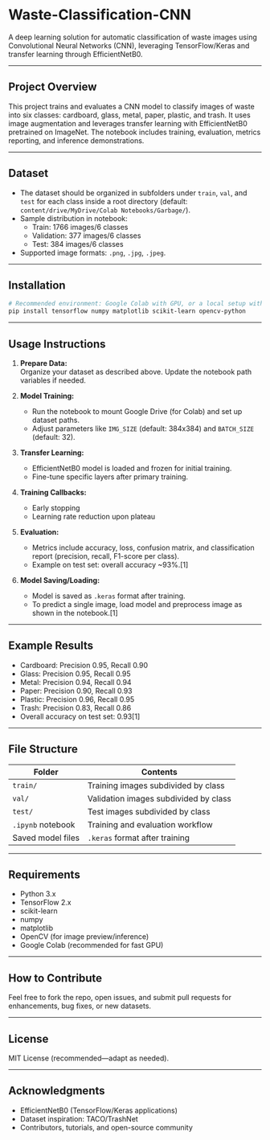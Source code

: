 # Waste-Classification-CNN
A deep learning solution for automatic classification of waste images using Convolutional Neural Networks (CNN), leveraging TensorFlow/Keras and transfer learning through EfficientNetB0.

***

## Project Overview

This project trains and evaluates a CNN model to classify images of waste into six classes: cardboard, glass, metal, paper, plastic, and trash. It uses image augmentation and leverages transfer learning with EfficientNetB0 pretrained on ImageNet. The notebook includes training, evaluation, metrics reporting, and inference demonstrations.

***

## Dataset

- The dataset should be organized in subfolders under `train`, `val`, and `test` for each class inside a root directory (default: `content/drive/MyDrive/Colab Notebooks/Garbage/`).
- Sample distribution in notebook:  
    - Train: 1766 images/6 classes
    - Validation: 377 images/6 classes
    - Test: 384 images/6 classes
- Supported image formats: `.png`, `.jpg`, `.jpeg`.

***

## Installation

```bash
# Recommended environment: Google Colab with GPU, or a local setup with Python 3.x
pip install tensorflow numpy matplotlib scikit-learn opencv-python
```

***

## Usage Instructions

1. **Prepare Data:**  
   Organize your dataset as described above. Update the notebook path variables if needed.

2. **Model Training:**  
   - Run the notebook to mount Google Drive (for Colab) and set up dataset paths.
   - Adjust parameters like `IMG_SIZE` (default: 384x384) and `BATCH_SIZE` (default: 32).

3. **Transfer Learning:**  
   - EfficientNetB0 model is loaded and frozen for initial training.
   - Fine-tune specific layers after primary training.

4. **Training Callbacks:**  
   - Early stopping
   - Learning rate reduction upon plateau

5. **Evaluation:**  
   - Metrics include accuracy, loss, confusion matrix, and classification report (precision, recall, F1-score per class).
   - Example on test set: overall accuracy ~93%.[1]

6. **Model Saving/Loading:**  
   - Model is saved as `.keras` format after training.
   - To predict a single image, load model and preprocess image as shown in the notebook.[1]

***

## Example Results

- Cardboard: Precision 0.95, Recall 0.90
- Glass: Precision 0.95, Recall 0.95
- Metal: Precision 0.94, Recall 0.94
- Paper: Precision 0.90, Recall 0.93
- Plastic: Precision 0.96, Recall 0.95
- Trash: Precision 0.83, Recall 0.86
- Overall accuracy on test set: 0.93[1]

***

## File Structure

| Folder            | Contents                                      |
|-------------------|-----------------------------------------------|
| `train/`          | Training images subdivided by class           |
| `val/`            | Validation images subdivided by class         |
| `test/`           | Test images subdivided by class               |
| `.ipynb` notebook | Training and evaluation workflow              |
| Saved model files | `.keras` format after training                |

***

## Requirements

- Python 3.x
- TensorFlow 2.x
- scikit-learn
- numpy
- matplotlib
- OpenCV (for image preview/inference)
- Google Colab (recommended for fast GPU)

***

## How to Contribute

Feel free to fork the repo, open issues, and submit pull requests for enhancements, bug fixes, or new datasets.

***

## License

MIT License (recommended—adapt as needed).

***

## Acknowledgments

- EfficientNetB0 (TensorFlow/Keras applications)
- Dataset inspiration: TACO/TrashNet
- Contributors, tutorials, and open-source community

